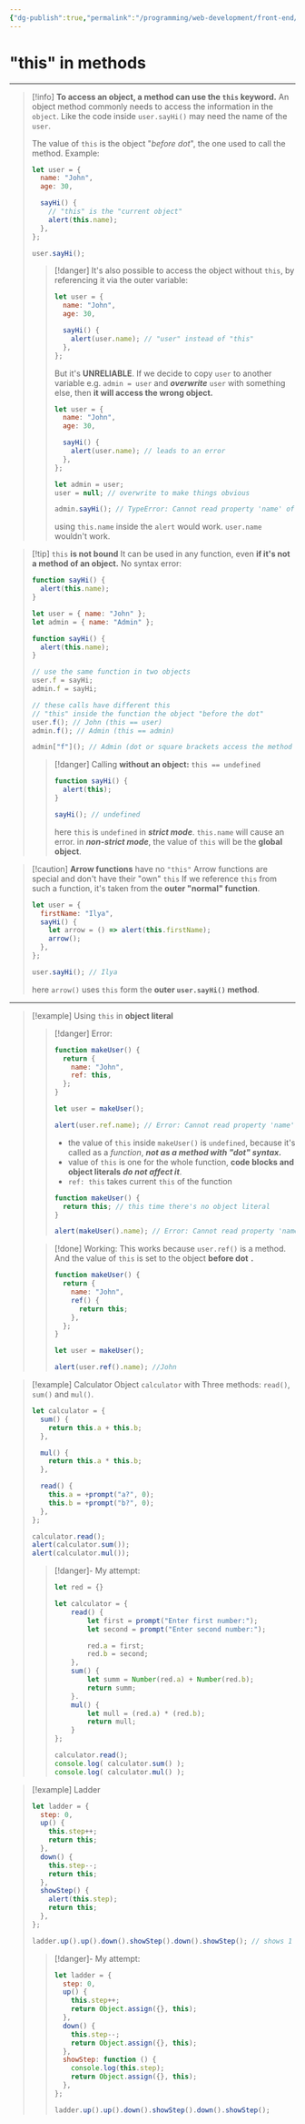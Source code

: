 ```yaml
---
{"dg-publish":true,"permalink":"/programming/web-development/front-end/javascript-vanilla/03-objects/04-object-methods-this/02-this-in-methods/","tags":["programming","webdevelopment","frontend","JavaScript"],"created":"2024-11-09T11:30:39.564+08:00"}
---
```



# "this" in methods

---

> [!info] **To access an object, a method can use the `this` keyword.**
> An object method commonly needs to access the information in the `object`.
> Like the code inside `user.sayHi()` may need the name of the `user`.
>
> The value of `this` is the object "_before dot_", the one used to call the method.
> Example:
>
> ```javascript
> let user = {
>   name: "John",
>   age: 30,
>
>   sayHi() {
>     // "this" is the "current object"
>     alert(this.name);
>   },
> };
>
> user.sayHi();
> ```
>
> > [!danger] It's also possible to access the object without `this`, by referencing it via the outer variable:
> >
> > ```javascript
> > let user = {
> >   name: "John",
> >   age: 30,
> >
> >   sayHi() {
> >     alert(user.name); // "user" instead of "this"
> >   },
> > };
> > ```
> >
> > But it's **UNRELIABLE**. If we decide to copy `user` to another variable e.g. `admin = user` and **_overwrite_** `user` with something else, then **it will access the wrong object.**
> >
> > ```javascript
> > let user = {
> >   name: "John",
> >   age: 30,
> >
> >   sayHi() {
> >     alert(user.name); // leads to an error
> >   },
> > };
> >
> > let admin = user;
> > user = null; // overwrite to make things obvious
> >
> > admin.sayHi(); // TypeError: Cannot read property 'name' of null
> > ```
> >
> > using `this.name` inside the `alert` would work.
> > `user.name` wouldn't work.

> [!tip] `this` **is not bound**
> It can be used in any function, even **if it's not a method of an object.**
> No syntax error:
>
> ```javascript
> function sayHi() {
>   alert(this.name);
> }
> ```
>
> ```javascript
> let user = { name: "John" };
> let admin = { name: "Admin" };
>
> function sayHi() {
>   alert(this.name);
> }
>
> // use the same function in two objects
> user.f = sayHi;
> admin.f = sayHi;
>
> // these calls have different this
> // "this" inside the function the object "before the dot"
> user.f(); // John (this == user)
> admin.f(); // Admin (this == admin)
>
> admin["f"](); // Admin (dot or square brackets access the method - doesn't matter)
> ```
>
> > [!danger] Calling **without an object:** `this == undefined`
> >
> > ```javascript
> > function sayHi() {
> >   alert(this);
> > }
> >
> > sayHi(); // undefined
> > ```
> >
> > here `this` is `undefined` in **_strict mode_**. `this.name` will cause an error.
> > in **_non-strict mode_**, the value of `this` will be the **global object**.

> [!caution] **Arrow functions** have no `"this"`
> Arrow functions are special and don't have their "own" `this`
> If we reference `this` from such a function, it's taken from the **outer "normal" function**.
>
> ```javascript
> let user = {
>   firstName: "Ilya",
>   sayHi() {
>     let arrow = () => alert(this.firstName);
>     arrow();
>   },
> };
>
> user.sayHi(); // Ilya
> ```
>
> here `arrow()` uses `this` form the **outer `user.sayHi()` method**.

---

> [!example] Using `this` in **object literal**
>
> > [!danger] Error:
> >
> > ```javascript
> > function makeUser() {
> >   return {
> >     name: "John",
> >     ref: this,
> >   };
> > }
> >
> > let user = makeUser();
> >
> > alert(user.ref.name); // Error: Cannot read property 'name' of undefined
> > ```
> >
> > - the value of `this` inside `makeUser()` is `undefined`, because it's called as a _function_, **_not as a method with "dot" syntax._**
> > - value of `this` is one for the whole function, **code blocks and object literals** **_do not affect it_**.
> > - `ref: this` takes current `this` of the function
> >
> > ```javascript
> > function makeUser() {
> >   return this; // this time there's no object literal
> > }
> >
> > alert(makeUser().name); // Error: Cannot read property 'name' of undefined
> > ```
>
> > [!done] Working:
> > This works because `user.ref()` is a method. And the value of `this` is set to the object **before dot `.`**
> >
> > ```javascript
> > function makeUser() {
> >   return {
> >     name: "John",
> >     ref() {
> >       return this;
> >     },
> >   };
> > }
> >
> > let user = makeUser();
> >
> > alert(user.ref().name); //John
> > ```

> [!example] Calculator
> Object `calculator` with Three methods: `read()`, `sum()` and `mul()`.
>
> ```javascript
> let calculator = {
>   sum() {
>     return this.a + this.b;
>   },
>
>   mul() {
>     return this.a * this.b;
>   },
>
>   read() {
>     this.a = +prompt("a?", 0);
>     this.b = +prompt("b?", 0);
>   },
> };
>
> calculator.read();
> alert(calculator.sum());
> alert(calculator.mul());
> ```
>
> > [!danger]- My attempt:
> >
> > ```javascript
> > let red = {}
> >
> > let calculator = {
> > 	read() {
> > 		let first = prompt("Enter first number:");
> > 		let second = prompt("Enter second number:");
> >
> > 		red.a = first;
> > 		red.b = second;
> > 	},
> > 	sum() {
> > 		let summ = Number(red.a) + Number(red.b);
> > 		return summ;
> > 	}.
> > 	mul() {
> > 		let mull = (red.a) * (red.b);
> > 		return mull;
> > 	}
> > };
> >
> > calculator.read();
> > console.log( calculator.sum() );
> > console.log( calculator.mul() );
> > ```

> [!example] Ladder
>
> ```javascript
> let ladder = {
>   step: 0,
>   up() {
>     this.step++;
>     return this;
>   },
>   down() {
>     this.step--;
>     return this;
>   },
>   showStep() {
>     alert(this.step);
>     return this;
>   },
> };
>
> ladder.up().up().down().showStep().down().showStep(); // shows 1 then 0
> ```
>
> > [!danger]- My attempt:
> >
> > ```javascript
> > let ladder = {
> >   step: 0,
> >   up() {
> >     this.step++;
> >     return Object.assign({}, this);
> >   },
> >   down() {
> >     this.step--;
> >     return Object.assign({}, this);
> >   },
> >   showStep: function () {
> >     console.log(this.step);
> >     return Object.assign({}, this);
> >   },
> > };
> >
> > ladder.up().up().down().showStep().down().showStep();
> > ```
